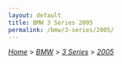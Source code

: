 ```yaml
---
layout: default
title: BMW 3 Series 2005
permalink: /bmw/3-series/2005/
---
```

[*Home*](/) > [*BMW*](/bmw/) > [*3 Series*](/bmw/3-series/) > [*2005*](/bmw/3-series/2005/)
